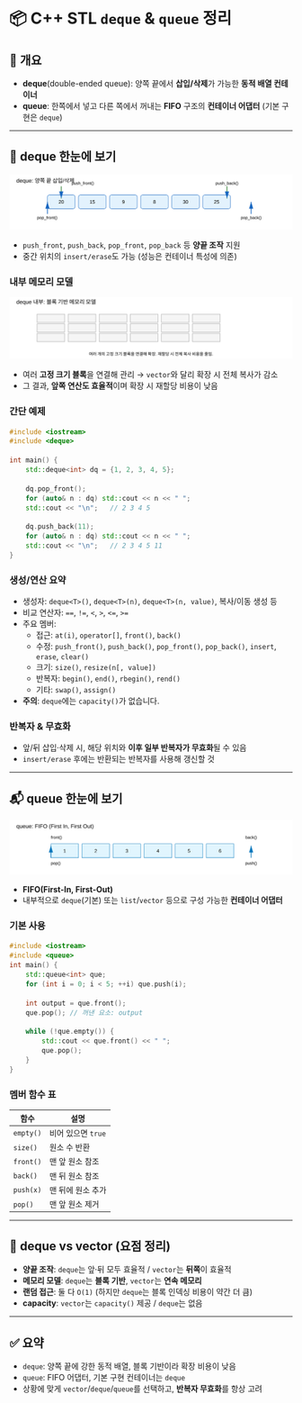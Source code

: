 
# 📦 C++ STL `deque` & `queue` 정리

## 🧩 개요

- **deque**(double-ended queue): 양쪽 끝에서 **삽입/삭제**가 가능한 **동적 배열 컨테이너**  
- **queue**: 한쪽에서 넣고 다른 쪽에서 꺼내는 **FIFO** 구조의 **컨테이너 어댑터** (기본 구현은 `deque`)

---

## 🧱 deque 한눈에 보기

![Deque Ops](/image/deque_ops.svg)

- `push_front`, `push_back`, `pop_front`, `pop_back` 등 **양끝 조작** 지원
- 중간 위치의 `insert/erase`도 가능 (성능은 컨테이너 특성에 의존)

### 내부 메모리 모델
![Deque Blocks](/image/deque_blocks.svg)

- 여러 **고정 크기 블록**을 연결해 관리 → `vector`와 달리 확장 시 전체 복사가 감소
- 그 결과, **앞쪽 연산도 효율적**이며 확장 시 재할당 비용이 낮음

### 간단 예제
```cpp
#include <iostream>
#include <deque>

int main() {
    std::deque<int> dq = {1, 2, 3, 4, 5};

    dq.pop_front();
    for (auto& n : dq) std::cout << n << " ";
    std::cout << "\n";   // 2 3 4 5

    dq.push_back(11);
    for (auto& n : dq) std::cout << n << " ";
    std::cout << "\n";   // 2 3 4 5 11
}
```

### 생성/연산 요약
- 생성자: `deque<T>()`, `deque<T>(n)`, `deque<T>(n, value)`, 복사/이동 생성 등
- 비교 연산자: `==`, `!=`, `<`, `>`, `<=`, `>=`
- 주요 멤버:
  - 접근: `at(i)`, `operator[]`, `front()`, `back()`
  - 수정: `push_front()`, `push_back()`, `pop_front()`, `pop_back()`, `insert`, `erase`, `clear()`
  - 크기: `size()`, `resize(n[, value])`
  - 반복자: `begin()`, `end()`, `rbegin()`, `rend()`
  - 기타: `swap()`, `assign()`  
- **주의**: `deque`에는 `capacity()`가 없습니다.

### 반복자 & 무효화
- 앞/뒤 삽입·삭제 시, 해당 위치와 **이후 일부 반복자가 무효화**될 수 있음
- `insert/erase` 후에는 반환되는 반복자를 사용해 갱신할 것

---

## 📬 queue 한눈에 보기

![Queue FIFO](/image//queue_fifo.svg)

- **FIFO(First-In, First-Out)**  
- 내부적으로 `deque`(기본) 또는 `list`/`vector` 등으로 구성 가능한 **컨테이너 어댑터**

### 기본 사용
```cpp
#include <iostream>
#include <queue>
int main() {
    std::queue<int> que;
    for (int i = 0; i < 5; ++i) que.push(i);

    int output = que.front();
    que.pop(); // 꺼낸 요소: output

    while (!que.empty()) {
        std::cout << que.front() << " ";
        que.pop();
    }
}
```

### 멤버 함수 표
| 함수 | 설명 |
|---|---|
| `empty()` | 비어 있으면 `true` |
| `size()` | 원소 수 반환 |
| `front()` | 맨 앞 원소 참조 |
| `back()` | 맨 뒤 원소 참조 |
| `push(x)` | 맨 뒤에 원소 추가 |
| `pop()` | 맨 앞 원소 제거 |

---

## 🔎 deque vs vector (요점 정리)
- **양끝 조작**: `deque`는 앞·뒤 모두 효율적 / `vector`는 **뒤쪽**이 효율적
- **메모리 모델**: `deque`는 **블록 기반**, `vector`는 **연속 메모리**
- **랜덤 접근**: 둘 다 `O(1)` (하지만 `deque`는 블록 인덱싱 비용이 약간 더 큼)
- **capacity**: `vector`는 `capacity()` 제공 / `deque`는 없음

---

## ✅ 요약
- `deque`: 양쪽 끝에 강한 동적 배열, 블록 기반이라 확장 비용이 낮음
- `queue`: FIFO 어댑터, 기본 구현 컨테이너는 `deque`
- 상황에 맞게 `vector`/`deque`/`queue`를 선택하고, **반복자 무효화**를 항상 고려
